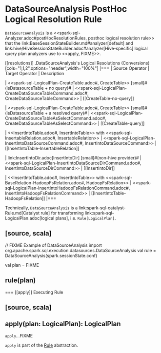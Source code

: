 # DataSourceAnalysis PostHoc Logical Resolution Rule

`DataSourceAnalysis` is a <<spark-sql-Analyzer.adoc#postHocResolutionRules, posthoc logical resolution rule>> that the link:BaseSessionStateBuilder.md#analyzer[default] and link:hive/HiveSessionStateBuilder.adoc#analyzer[Hive-specific] logical query plan analyzers use to <<apply, FIXME>>.

[[resolutions]]
.DataSourceAnalysis's Logical Resolutions (Conversions)
[cols="1,1,2",options="header",width="100%"]
|===
| Source Operator
| Target Operator
| Description

| <<spark-sql-LogicalPlan-CreateTable.adoc#, CreateTable>> [small]#(isDatasourceTable + no query)#
| <<spark-sql-LogicalPlan-CreateDataSourceTableCommand.adoc#, CreateDataSourceTableCommand>>
| [[CreateTable-no-query]]

| <<spark-sql-LogicalPlan-CreateTable.adoc#, CreateTable>> [small]#(isDatasourceTable + a resolved query)#
| <<spark-sql-LogicalPlan-CreateDataSourceTableAsSelectCommand.adoc#, CreateDataSourceTableAsSelectCommand>>
| [[CreateTable-query]]

| <<InsertIntoTable.adoc#, InsertIntoTable>> with <<spark-sql-InsertableRelation.adoc#, InsertableRelation>>
| <<spark-sql-LogicalPlan-InsertIntoDataSourceCommand.adoc#, InsertIntoDataSourceCommand>>
| [[InsertIntoTable-InsertableRelation]]

| link:InsertIntoDir.adoc[InsertIntoDir] [small]#(non-hive provider)#
| <<spark-sql-LogicalPlan-InsertIntoDataSourceDirCommand.adoc#, InsertIntoDataSourceDirCommand>>
| [[InsertIntoDir]]

| <<InsertIntoTable.adoc#, InsertIntoTable>> with <<spark-sql-BaseRelation-HadoopFsRelation.adoc#, HadoopFsRelation>>
| <<spark-sql-LogicalPlan-InsertIntoHadoopFsRelationCommand.adoc#, InsertIntoHadoopFsRelationCommand>>
| [[InsertIntoTable-HadoopFsRelation]]
|===

Technically, `DataSourceAnalysis` is a link:spark-sql-catalyst-Rule.md[Catalyst rule] for transforming link:spark-sql-LogicalPlan.adoc[logical plans], i.e. `Rule[LogicalPlan]`.

[source, scala]
----
// FIXME Example of DataSourceAnalysis
import org.apache.spark.sql.execution.datasources.DataSourceAnalysis
val rule = DataSourceAnalysis(spark.sessionState.conf)

val plan = FIXME

rule(plan)
----

=== [[apply]] Executing Rule

[source, scala]
----
apply(plan: LogicalPlan): LogicalPlan
----

`apply`...FIXME

`apply` is part of the [Rule](spark-sql-catalyst-Rule.md#apply) abstraction.
